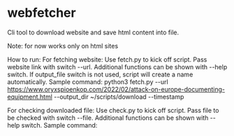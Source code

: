 # webfetcher
Cli tool to download website and save html content into file.

Note: for now works only on html sites


How to run:
For fetching website:
Use fetch.py to kick off script. Pass website link with switch --url. Additional functions can be shown with --help switch. If output_file switch is not used, script will create a name automatically.
Sample command:
python3 fetch.py --url https://www.oryxspioenkop.com/2022/02/attack-on-europe-documenting-equipment.html --output_dir ~/scripts/download --timestamp


For checking downloaded file:
Use check.py to kick off script. Pass file to be checked with switch --file. Additional functions can be shown with --help switch.
Sample command:
